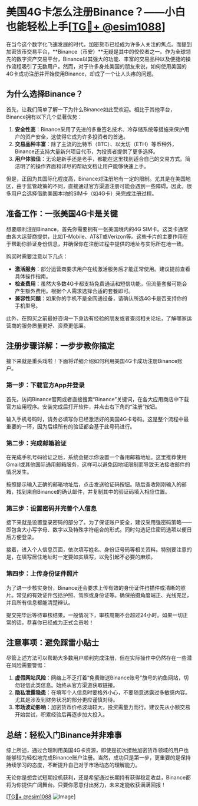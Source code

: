 # 美国4G卡怎么注册Binance？——小白也能轻松上手[[TG💪+ @esim1088](https://t.me/s/esim1088)]

在当今这个数字化飞速发展的时代，加密货币已经成为许多人关注的焦点。而提到加密货币交易平台，**Binance（币安）**无疑是其中的佼佼者之一。作为全球领先的数字资产交易平台，Binance以其强大的功能、丰富的交易品种以及便捷的操作流程吸引了无数用户。然而，对于许多身处美国的朋友来说，如何使用美国的4G卡成功注册并开始使用Binance，却成了一个让人头疼的问题。

## 为什么选择Binance？

首先，让我们简单了解一下为什么Binance如此受欢迎。相比于其他平台，Binance拥有以下几个显著优势：

1. **安全性高**：Binance采用了先进的多重签名技术、冷存储系统等措施来保护用户的资产安全，这使得它成为许多投资者的首选。
2. **交易品种丰富**：除了主流的比特币（BTC）、以太坊（ETH）等币种外，Binance还支持大量新兴项目代币，为投资者提供了更多选择。
3. **用户体验佳**：无论是新手还是老手，都能在这里找到适合自己的交易方式。简洁明了的操作界面和详尽的帮助文档让用户能够快速上手。

但是，正因为其国际化程度高，Binance对注册地有一定的限制。尤其是在美国地区，由于监管政策的不同，直接通过官方渠道注册可能会遇到一些障碍。因此，很多用户会选择借助美国本地的SIM卡（如4G卡）来完成注册过程。

## 准备工作：一张美国4G卡是关键

想要顺利注册Binance，首先你需要拥有一张美国境内的4G SIM卡。这类卡通常由各大运营商提供，比如T-Mobile、AT&T或Verizon等。这些卡片的主要作用在于帮助你验证身份信息，并确保你在注册过程中提供的地址与实际所在地一致。

购买时需要注意以下几点：
- **激活服务**：部分运营商要求用户在线激活服务后才能正常使用。建议提前查看具体操作指南。
- **检查费用**：虽然大多数4G卡都支持免费通话和短信功能，但流量套餐可能会产生额外费用。根据个人需求选择合适的套餐即可。
- **兼容性问题**：如果你的手机不是全网通设备，请确认所选4G卡是否支持你的手机型号。

此外，在购买之前最好咨询一下身边有经验的朋友或者查阅相关论坛，了解哪家运营商的服务质量更好、资费更低廉。

## 注册步骤详解：一步步教你搞定

接下来就是重头戏啦！下面将详细介绍如何利用美国4G卡成功注册Binance账户。

### 第一步：下载官方App并登录

首先，访问Binance官网或者直接搜索“Binance”关键词，在各大应用商店中下载官方应用程序。安装完成后打开软件，并点击右下角的“注册”按钮。

输入手机号码时，请务必填写你已经激活好的美国4G卡号码。这是整个流程中最重要的一环，因为后续所有的验证都会基于此号码进行。

### 第二步：完成邮箱验证

在完成手机号码验证之后，系统会提示你设置一个备用邮箱地址。这里推荐使用Gmail或其他国际通用邮箱服务，这样可以避免因地域限制而导致无法接收邮件的情况发生。

按照提示输入正确的邮箱地址后，点击发送验证码按钮。随后查收刚刚输入的邮箱，找到来自Binance的确认邮件，并复制其中的验证码填入相应位置。

### 第三步：设置密码并完善个人信息

接下来就是设置登录密码的部分了。为了保证账户安全，建议采用强密码策略——即包含大小写字母、数字以及特殊字符组合的形式。同时勾选记住密码选项以便日后方便登录。

接着，进入个人信息页面，依次填写姓名、身份证号码等相关资料。特别要注意的是，在填写居住地址时一定要如实填写，以免引起不必要的麻烦。

### 第四步：上传身份证件照片

为了进一步核实身份，Binance还会要求上传有效的身份证件扫描件或清晰的照片。常见的有效证件包括护照、驾照或身份证等。确保拍摄角度端正、光线充足，并且所有信息都能清楚辨认。

提交完毕后等待审核结果。一般情况下，审核周期不会超过24小时。如果一切正常的话，恭喜你已经成为正式会员啦！

## 注意事项：避免踩雷小贴士

尽管上述方法可以帮助大多数用户顺利完成注册，但在实际操作中仍然存在一些潜在风险需要警惕：

1. **虚假网站风险**：网络上不乏打着“免费赠送Binance账号”旗号的钓鱼网站，切勿轻信此类信息。始终从官方渠道获取链接。
2. **隐私泄露隐患**：在填写个人信息时要格外小心，不要随意透露过多敏感内容。尤其是涉及到财务状况的部分更应谨慎对待。
3. **市场波动影响**：加密货币价格波动较大，投资需量力而行。建议先从小额交易开始尝试，积累经验后再逐步加大投入。

## 总结：轻松入门Binance并非难事

综上所述，通过合理利用美国4G卡资源，即使是初次接触加密货币领域的用户也能够较为轻松地完成Binance账户注册。当然，成功只是第一步，更重要的是保持持续学习的态度，不断提升自己对于市场动态的理解能力。

无论你是想尝试短期投机获利，还是希望通过长期持有获得稳定收益，Binance都将为你提供广阔舞台。只要你愿意付出努力，未来定能收获满满回报！

[[TG💪+ @esim1088](https://t.me/s/esim1088) ![Image](https://i.postimg.cc/4NQfJmqS/Snipaste-2025-05-13-00-14-12.png)]